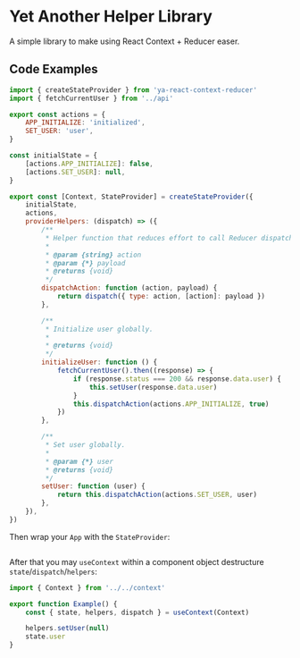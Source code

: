 # Yet Another Helper Library
A simple library to make using React Context + Reducer easer.

## Code Examples
```js
import { createStateProvider } from 'ya-react-context-reducer'
import { fetchCurrentUser } from '../api'

export const actions = {
    APP_INITIALIZE: 'initialized',
    SET_USER: 'user',
}

const initialState = {
    [actions.APP_INITIALIZE]: false,
    [actions.SET_USER]: null,
}

export const [Context, StateProvider] = createStateProvider({
    initialState,
    actions,
    providerHelpers: (dispatch) => ({
        /**
         * Helper function that reduces effort to call Reducer dispatch function.
         *
         * @param {string} action
         * @param {*} payload
         * @returns {void}
         */
        dispatchAction: function (action, payload) {
            return dispatch({ type: action, [action]: payload })
        },

        /**
         * Initialize user globally.
         *
         * @returns {void}
         */
        initializeUser: function () {
            fetchCurrentUser().then((response) => {
                if (response.status === 200 && response.data.user) {
                    this.setUser(response.data.user)
                }
                this.dispatchAction(actions.APP_INITIALIZE, true)
            })
        },

        /**
         * Set user globally.
         *
         * @param {*} user
         * @returns {void}
         */
        setUser: function (user) {
            return this.dispatchAction(actions.SET_USER, user)
        },
    }),
})
```
Then wrap your `App` with the `StateProvider`:
```js

```

After that you may `useContext` within a component object destructure `state`/`dispatch`/`helpers`:
```js
import { Context } from '../../context'

export function Example() {
    const { state, helpers, dispatch } = useContext(Context)

    helpers.setUser(null)
    state.user
}
```
